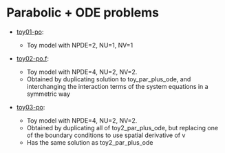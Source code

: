 Parabolic + ODE problems
===

- [toy01-po](./toy01-po/toy01-po.f):
  - Toy model with NPDE=2, NU=1, NV=1

- [toy02-po.f](./toy02-po/toy02-po.f):
  - Toy model with NPDE=4, NU=2, NV=2.
  - Obtained by duplicating solution to toy_par_plus_ode, and interchanging the interaction terms of the system equations in a symmetric way

- [toy03-po](./toy03-po/toy03-po.f):
  - Toy model with NPDE=4, NU=2, NV=2.
  - Obtained by duplicating all of toy2_par_plus_ode, but replacing one of the boundary conditions to use spatial derivative of v
  - Has the same solution as toy2_par_plus_ode
